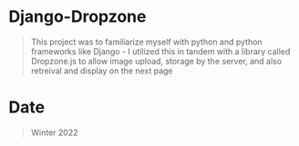 # Django-Dropzone

> This project was to familiarize myself with python and python frameworks like Django - I utilized
this in tandem with a library called Dropzone.js to allow image upload, storage by the server, and
also retreival and display on the next page

# Date

> Winter 2022
